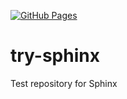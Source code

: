 [![GitHub Pages](https://github.com/gyk4j/try-sphinx/actions/workflows/deploy.yml/badge.svg)](https://github.com/gyk4j/try-sphinx/actions/workflows/deploy.yml)

# try-sphinx
Test repository for Sphinx
